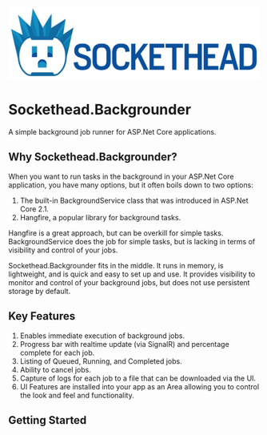 ![Sockethead logo](./src/sockethead-logo.png)

# Sockethead.Backgrounder
A simple background job runner for ASP.Net Core applications.

## Why Sockethead.Backgrounder?
When you want to run tasks in the background in your ASP.Net Core application, you have many options, but it often boils down to two options:
1. The built-in BackgroundService class that was introduced in ASP.Net Core 2.1.
2. Hangfire, a popular library for background tasks.

Hangfire is a great approach, but can be overkill for simple tasks. 
BackgroundService does the job for simple tasks, but is lacking in terms of visibility and control of your jobs.

Sockethead.Backgrounder fits in the middle. It runs in memory, is lightweight, and is quick and easy to set up and use. 
It provides visibility to monitor and control of your background jobs, but does not use persistent storage by default.

## Key Features
1. Enables immediate execution of background jobs.
2. Progress bar with realtime update (via SignalR) and percentage complete for each job.
3. Listing of Queued, Running, and Completed jobs.
4. Ability to cancel jobs.
5. Capture of logs for each job to a file that can be downloaded via the UI.
6. UI Features are installed into your app as an Area allowing you to control the look and feel and functionality.

## Getting Started


